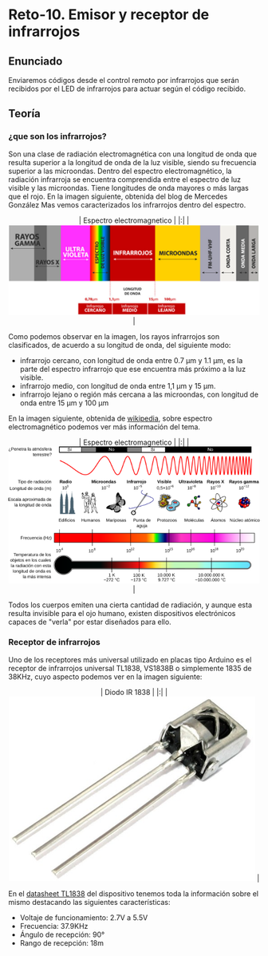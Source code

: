 # Reto-10. Emisor y receptor de infrarrojos

## Enunciado
Enviaremos códigos desde el control remoto por infrarrojos que serán recibidos por el LED de infrarrojos para actuar según el código recibido.

## Teoría

### ¿que son los infrarrojos?
Son una clase de radiación electromagnética con una longitud de onda que resulta superior a la longitud de onda de la luz visible, siendo su frecuencia superior a las microondas. Dentro del espectro electromagnético, la radiación infrarroja se encuentra comprendida entre el espectro de luz visible y las microondas. Tiene longitudes de onda mayores o más largas que el rojo. En la imagen siguiente, obtenida del blog de Mercedes González Mas vemos caracterizados los infrarrojos dentro del espectro.

<center>

| Espectro electromagnetico |
|:|
| ![Espectro electromagnetico](../img/img/Reto-10/IR-blog.png) |

</center>

Como podemos observar en la imagen, los rayos infrarrojos son clasificados, de acuerdo a su longitud de onda, del siguiente modo:

* infrarrojo cercano, con longitud de onda entre 0.7 µm y 1.1 µm, es la parte del espectro infrarrojo que ese encuentra más próximo a la luz visible. 
* infrarrojo medio, con longitud de onda entre 1,1 µm y 15 µm.
* infrarrojo lejano o región más cercana a las microondas, con longitud de onda entre 15 µm y 100 µm

En la imagen siguiente, obtenida de [wikipedia](https://es.wikipedia.org/wiki/Espectro_electromagn%C3%A9tico), sobre espectro electromagnético podemos ver más información del tema.

<center>

| Espectro electromagnetico |
|:|
| ![Espectro electromagnetico](../img/img/Reto-10/Espectro.png) |

</center>

Todos los cuerpos emiten una cierta cantidad de radiación, y aunque esta resulta invisible para el ojo humano, existen dispositivos electrónicos capaces de "verla" por estar diseñados para ello.

### Receptor de infrarrojos
Uno de los receptores más universal utilizado en placas tipo Arduino es el receptor de infrarrojos universal TL1838, VS1838B o simplemente 1835 de 38KHz, cuyo aspecto podemos ver en la imagen siguiente:

<center>

| Diodo IR 1838 |
|:|
| ![Diodo IR 1838](../img/img/Reto-10/1838.png) |

</center>

En el [datasheet TL1838](../docs/Datasheet/Tl1838.pdf) del dispositivo tenemos toda la información sobre el mismo destacando las siguientes características:

* Voltaje de funcionamiento: 2.7V a 5.5V
* Frecuencia: 37.9KHz
* Ángulo de recepción: 90°
* Rango de recepción: 18m

